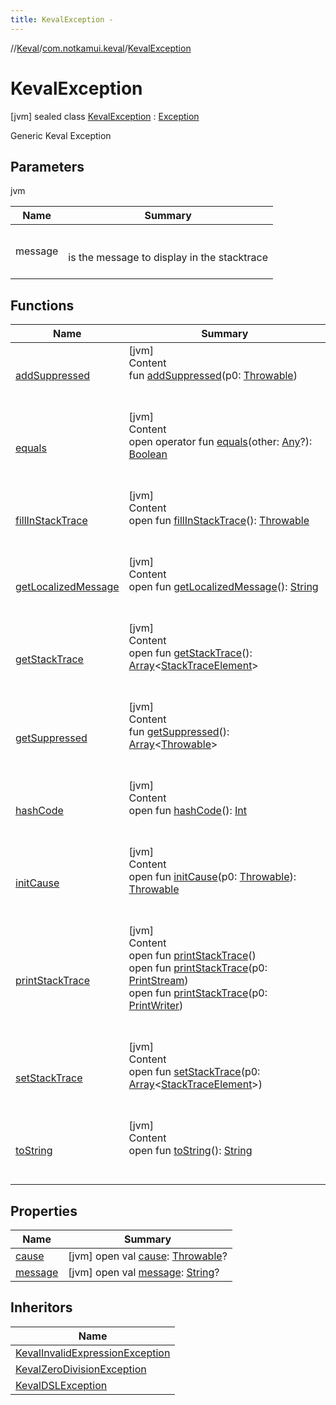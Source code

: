 ```yaml
---
title: KevalException -
---
```

//[Keval](../../index.md)/[com.notkamui.keval](../index.md)/[KevalException](index.md)

# KevalException

[jvm] sealed
class [KevalException](index.md) : [Exception](https://docs.oracle.com/javase/8/docs/api/java/lang/Exception.html)

Generic Keval Exception

## Parameters

jvm

|  Name|  Summary| 
|---|---|
| <a name="com.notkamui.keval/KevalException///PointingToDeclaration/"></a>message| <a name="com.notkamui.keval/KevalException///PointingToDeclaration/"></a><br><br>is the message to display in the stacktrace<br><br>

## Functions

|  Name|  Summary| 
|---|---|
| <a name="kotlin/Throwable/addSuppressed/#kotlin.Throwable/PointingToDeclaration/"></a>[addSuppressed](../-keval-d-s-l-exception/index.md#%5Bkotlin%2FThrowable%2FaddSuppressed%2F%23kotlin.Throwable%2FPointingToDeclaration%2F%5D%2FFunctions%2F-408414666)| <a name="kotlin/Throwable/addSuppressed/#kotlin.Throwable/PointingToDeclaration/"></a>[jvm]  <br>Content  <br>fun [addSuppressed](../-keval-d-s-l-exception/index.md#%5Bkotlin%2FThrowable%2FaddSuppressed%2F%23kotlin.Throwable%2FPointingToDeclaration%2F%5D%2FFunctions%2F-408414666)(p0: [Throwable](https://kotlinlang.org/api/latest/jvm/stdlib/kotlin/-throwable/index.html))  <br><br><br>
| <a name="kotlin/Any/equals/#kotlin.Any?/PointingToDeclaration/"></a>[equals](../-keval-d-s-l-exception/index.md#%5Bkotlin%2FAny%2Fequals%2F%23kotlin.Any%3F%2FPointingToDeclaration%2F%5D%2FFunctions%2F-408414666)| <a name="kotlin/Any/equals/#kotlin.Any?/PointingToDeclaration/"></a>[jvm]  <br>Content  <br>open operator fun [equals](../-keval-d-s-l-exception/index.md#%5Bkotlin%2FAny%2Fequals%2F%23kotlin.Any%3F%2FPointingToDeclaration%2F%5D%2FFunctions%2F-408414666)(other: [Any](https://kotlinlang.org/api/latest/jvm/stdlib/kotlin/-any/index.html)?): [Boolean](https://kotlinlang.org/api/latest/jvm/stdlib/kotlin/-boolean/index.html)  <br><br><br>
| <a name="kotlin/Throwable/fillInStackTrace/#/PointingToDeclaration/"></a>[fillInStackTrace](../-keval-d-s-l-exception/index.md#%5Bkotlin%2FThrowable%2FfillInStackTrace%2F%23%2FPointingToDeclaration%2F%5D%2FFunctions%2F-408414666)| <a name="kotlin/Throwable/fillInStackTrace/#/PointingToDeclaration/"></a>[jvm]  <br>Content  <br>open fun [fillInStackTrace](../-keval-d-s-l-exception/index.md#%5Bkotlin%2FThrowable%2FfillInStackTrace%2F%23%2FPointingToDeclaration%2F%5D%2FFunctions%2F-408414666)(): [Throwable](https://kotlinlang.org/api/latest/jvm/stdlib/kotlin/-throwable/index.html)  <br><br><br>
| <a name="kotlin/Throwable/getLocalizedMessage/#/PointingToDeclaration/"></a>[getLocalizedMessage](../-keval-d-s-l-exception/index.md#%5Bkotlin%2FThrowable%2FgetLocalizedMessage%2F%23%2FPointingToDeclaration%2F%5D%2FFunctions%2F-408414666)| <a name="kotlin/Throwable/getLocalizedMessage/#/PointingToDeclaration/"></a>[jvm]  <br>Content  <br>open fun [getLocalizedMessage](../-keval-d-s-l-exception/index.md#%5Bkotlin%2FThrowable%2FgetLocalizedMessage%2F%23%2FPointingToDeclaration%2F%5D%2FFunctions%2F-408414666)(): [String](https://kotlinlang.org/api/latest/jvm/stdlib/kotlin/-string/index.html)  <br><br><br>
| <a name="kotlin/Throwable/getStackTrace/#/PointingToDeclaration/"></a>[getStackTrace](../-keval-d-s-l-exception/index.md#%5Bkotlin%2FThrowable%2FgetStackTrace%2F%23%2FPointingToDeclaration%2F%5D%2FFunctions%2F-408414666)| <a name="kotlin/Throwable/getStackTrace/#/PointingToDeclaration/"></a>[jvm]  <br>Content  <br>open fun [getStackTrace](../-keval-d-s-l-exception/index.md#%5Bkotlin%2FThrowable%2FgetStackTrace%2F%23%2FPointingToDeclaration%2F%5D%2FFunctions%2F-408414666)(): [Array](https://kotlinlang.org/api/latest/jvm/stdlib/kotlin/-array/index.html)<[StackTraceElement](https://docs.oracle.com/javase/8/docs/api/java/lang/StackTraceElement.html)>  <br><br><br>
| <a name="kotlin/Throwable/getSuppressed/#/PointingToDeclaration/"></a>[getSuppressed](../-keval-d-s-l-exception/index.md#%5Bkotlin%2FThrowable%2FgetSuppressed%2F%23%2FPointingToDeclaration%2F%5D%2FFunctions%2F-408414666)| <a name="kotlin/Throwable/getSuppressed/#/PointingToDeclaration/"></a>[jvm]  <br>Content  <br>fun [getSuppressed](../-keval-d-s-l-exception/index.md#%5Bkotlin%2FThrowable%2FgetSuppressed%2F%23%2FPointingToDeclaration%2F%5D%2FFunctions%2F-408414666)(): [Array](https://kotlinlang.org/api/latest/jvm/stdlib/kotlin/-array/index.html)<[Throwable](https://kotlinlang.org/api/latest/jvm/stdlib/kotlin/-throwable/index.html)>  <br><br><br>
| <a name="kotlin/Any/hashCode/#/PointingToDeclaration/"></a>[hashCode](../-keval-d-s-l-exception/index.md#%5Bkotlin%2FAny%2FhashCode%2F%23%2FPointingToDeclaration%2F%5D%2FFunctions%2F-408414666)| <a name="kotlin/Any/hashCode/#/PointingToDeclaration/"></a>[jvm]  <br>Content  <br>open fun [hashCode](../-keval-d-s-l-exception/index.md#%5Bkotlin%2FAny%2FhashCode%2F%23%2FPointingToDeclaration%2F%5D%2FFunctions%2F-408414666)(): [Int](https://kotlinlang.org/api/latest/jvm/stdlib/kotlin/-int/index.html)  <br><br><br>
| <a name="kotlin/Throwable/initCause/#kotlin.Throwable/PointingToDeclaration/"></a>[initCause](../-keval-d-s-l-exception/index.md#%5Bkotlin%2FThrowable%2FinitCause%2F%23kotlin.Throwable%2FPointingToDeclaration%2F%5D%2FFunctions%2F-408414666)| <a name="kotlin/Throwable/initCause/#kotlin.Throwable/PointingToDeclaration/"></a>[jvm]  <br>Content  <br>open fun [initCause](../-keval-d-s-l-exception/index.md#%5Bkotlin%2FThrowable%2FinitCause%2F%23kotlin.Throwable%2FPointingToDeclaration%2F%5D%2FFunctions%2F-408414666)(p0: [Throwable](https://kotlinlang.org/api/latest/jvm/stdlib/kotlin/-throwable/index.html)): [Throwable](https://kotlinlang.org/api/latest/jvm/stdlib/kotlin/-throwable/index.html)  <br><br><br>
| <a name="kotlin/Throwable/printStackTrace/#/PointingToDeclaration/"></a>[printStackTrace](../-keval-d-s-l-exception/index.md#%5Bkotlin%2FThrowable%2FprintStackTrace%2F%23%2FPointingToDeclaration%2F%5D%2FFunctions%2F-408414666)| <a name="kotlin/Throwable/printStackTrace/#/PointingToDeclaration/"></a>[jvm]  <br>Content  <br>open fun [printStackTrace](../-keval-d-s-l-exception/index.md#%5Bkotlin%2FThrowable%2FprintStackTrace%2F%23%2FPointingToDeclaration%2F%5D%2FFunctions%2F-408414666)()  <br>open fun [printStackTrace](../-keval-d-s-l-exception/index.md#%5Bkotlin%2FThrowable%2FprintStackTrace%2F%23java.io.PrintStream%2FPointingToDeclaration%2F%5D%2FFunctions%2F-408414666)(p0: [PrintStream](https://docs.oracle.com/javase/8/docs/api/java/io/PrintStream.html))  <br>open fun [printStackTrace](../-keval-d-s-l-exception/index.md#%5Bkotlin%2FThrowable%2FprintStackTrace%2F%23java.io.PrintWriter%2FPointingToDeclaration%2F%5D%2FFunctions%2F-408414666)(p0: [PrintWriter](https://docs.oracle.com/javase/8/docs/api/java/io/PrintWriter.html))  <br><br><br>
| <a name="kotlin/Throwable/setStackTrace/#kotlin.Array[java.lang.StackTraceElement]/PointingToDeclaration/"></a>[setStackTrace](../-keval-d-s-l-exception/index.md#%5Bkotlin%2FThrowable%2FsetStackTrace%2F%23kotlin.Array%5Bjava.lang.StackTraceElement%5D%2FPointingToDeclaration%2F%5D%2FFunctions%2F-408414666)| <a name="kotlin/Throwable/setStackTrace/#kotlin.Array[java.lang.StackTraceElement]/PointingToDeclaration/"></a>[jvm]  <br>Content  <br>open fun [setStackTrace](../-keval-d-s-l-exception/index.md#%5Bkotlin%2FThrowable%2FsetStackTrace%2F%23kotlin.Array%5Bjava.lang.StackTraceElement%5D%2FPointingToDeclaration%2F%5D%2FFunctions%2F-408414666)(p0: [Array](https://kotlinlang.org/api/latest/jvm/stdlib/kotlin/-array/index.html)<[StackTraceElement](https://docs.oracle.com/javase/8/docs/api/java/lang/StackTraceElement.html)>)  <br><br><br>
| <a name="kotlin/Any/toString/#/PointingToDeclaration/"></a>[toString](../-keval-d-s-l-exception/index.md#%5Bkotlin%2FAny%2FtoString%2F%23%2FPointingToDeclaration%2F%5D%2FFunctions%2F-408414666)| <a name="kotlin/Any/toString/#/PointingToDeclaration/"></a>[jvm]  <br>Content  <br>open fun [toString](../-keval-d-s-l-exception/index.md#%5Bkotlin%2FAny%2FtoString%2F%23%2FPointingToDeclaration%2F%5D%2FFunctions%2F-408414666)(): [String](https://kotlinlang.org/api/latest/jvm/stdlib/kotlin/-string/index.html)  <br><br><br>

## Properties

|  Name|  Summary| 
|---|---|
| <a name="com.notkamui.keval/KevalException/cause/#/PointingToDeclaration/"></a>[cause](index.md#%5Bcom.notkamui.keval%2FKevalException%2Fcause%2F%23%2FPointingToDeclaration%2F%5D%2FProperties%2F-408414666)| <a name="com.notkamui.keval/KevalException/cause/#/PointingToDeclaration/"></a> [jvm] open val [cause](index.md#%5Bcom.notkamui.keval%2FKevalException%2Fcause%2F%23%2FPointingToDeclaration%2F%5D%2FProperties%2F-408414666): [Throwable](https://kotlinlang.org/api/latest/jvm/stdlib/kotlin/-throwable/index.html)?   <br>
| <a name="com.notkamui.keval/KevalException/message/#/PointingToDeclaration/"></a>[message](index.md#%5Bcom.notkamui.keval%2FKevalException%2Fmessage%2F%23%2FPointingToDeclaration%2F%5D%2FProperties%2F-408414666)| <a name="com.notkamui.keval/KevalException/message/#/PointingToDeclaration/"></a> [jvm] open val [message](index.md#%5Bcom.notkamui.keval%2FKevalException%2Fmessage%2F%23%2FPointingToDeclaration%2F%5D%2FProperties%2F-408414666): [String](https://kotlinlang.org/api/latest/jvm/stdlib/kotlin/-string/index.html)?   <br>

## Inheritors

|  Name| 
|---|
| <a name="com.notkamui.keval/KevalInvalidExpressionException///PointingToDeclaration/"></a>[KevalInvalidExpressionException](../-keval-invalid-expression-exception/index.md)
| <a name="com.notkamui.keval/KevalZeroDivisionException///PointingToDeclaration/"></a>[KevalZeroDivisionException](../-keval-zero-division-exception/index.md)
| <a name="com.notkamui.keval/KevalDSLException///PointingToDeclaration/"></a>[KevalDSLException](../-keval-d-s-l-exception/index.md)

